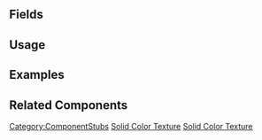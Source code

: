 <languages></languages> <translate>

## Fields

## Usage

## Examples

## Related Components

</translate>

[Category:ComponentStubs](Category:ComponentStubs "wikilink") [Solid
Color Texture](Category:Components{{#translation:}} "wikilink") [Solid
Color
Texture](Category:Components:Assets:Procedural_Textures{{#translation:}} "wikilink")